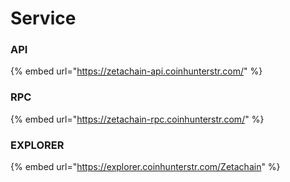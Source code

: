 # Service

### API

{% embed url="https://zetachain-api.coinhunterstr.com/" %}

### RPC

{% embed url="https://zetachain-rpc.coinhunterstr.com/" %}

### EXPLORER

{% embed url="https://explorer.coinhunterstr.com/Zetachain" %}

